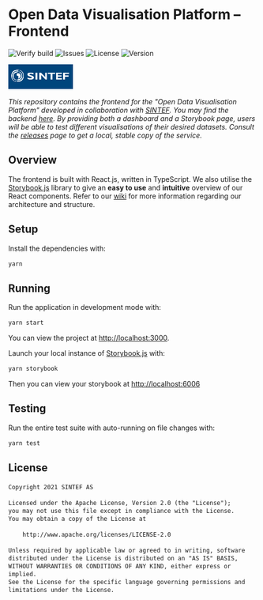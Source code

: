 # Open Data Visualisation Platform – Frontend

![Verify build](https://github.com/IT2901-SINTEF01/frontend/workflows/Verify%20build/badge.svg) ![Issues](https://img.shields.io/github/issues/IT2901-SINTEF01/frontend) ![License](https://img.shields.io/github/license/IT2901-SINTEF01/frontend) ![Version](https://img.shields.io/github/v/release/IT2901-SINTEF01/frontend?include_prereleases)

<img src="./SINTEF_logo.png" alt="SINTEF" height=50 />

_This repository contains the frontend for the "Open Data Visualisation Platform" developed in collaboration with [SINTEF](https://sintef.no). You may find the backend [here](https://github.com/IT2901-SINTEF01/backend). By providing both a dashboard and a Storybook page, users will be able to test different visualisations of their desired datasets. Consult the [releases](https://github.com/IT2901-SINTEF01/frontend/releases) page to get a local, stable copy of the service._

## Overview

The frontend is built with React.js, written in TypeScript. We also utilise the [Storybook.js](https://storybook.js.org/) library to give an **easy to use** and **intuitive** overview of our React components. Refer to our [wiki](https://github.com/IT2901-SINTEF01/frontend/wiki) for more information regarding our architecture and structure.

## Setup

Install the dependencies with:

```bash
yarn
```

## Running

Run the application in development mode with:

```bash
yarn start
```

You can view the project at [http://localhost:3000](http://localhost:3000).

Launch your local instance of [Storybook.js](https://storybook.js.org/) with:

```bash
yarn storybook
```

Then you can view your storybook at [http://localhost:6006](http://localhost:6006)

## Testing

Run the entire test suite with auto-running on file changes with:

```bash
yarn test
```

## License

```
Copyright 2021 SINTEF AS

Licensed under the Apache License, Version 2.0 (the "License");
you may not use this file except in compliance with the License.
You may obtain a copy of the License at

    http://www.apache.org/licenses/LICENSE-2.0

Unless required by applicable law or agreed to in writing, software
distributed under the License is distributed on an "AS IS" BASIS,
WITHOUT WARRANTIES OR CONDITIONS OF ANY KIND, either express or implied.
See the License for the specific language governing permissions and
limitations under the License.
```
